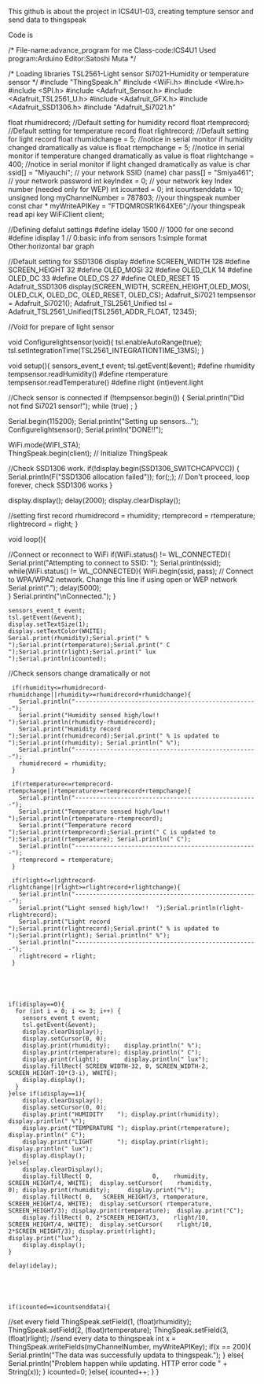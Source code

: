 This github is about the project in ICS4U1-03, creating tempture sensor and send data to thingspeak

Code is
 
 
 /*
File-name:advance_program   for me
Class-code:ICS4U1
Used program:Arduino
Editor:Satoshi Muta
 */

/*
  Loading libraries 
  TSL2561-Light sensor
  Si7021-Humidity or temperature sensor
*/
#include "ThingSpeak.h"
#include <WiFi.h>
#include <Wire.h>
#include <SPI.h>
#include <Adafruit_Sensor.h>
#include <Adafruit_TSL2561_U.h>
#include <Adafruit_GFX.h>
#include <Adafruit_SSD1306.h>
#include "Adafruit_Si7021.h"

float rhumidrecord; //Default setting for humidity record
float rtemprecord;  //Default setting for temperature record
float rlightrecord; //Default setting for light record
float rhumidchange = 5;   //notice in serial monitor if humidity changed dramatically as value is
float rtempchange = 5;    //notice in serial monitor if temperature changed dramatically as value is
float rlightchange = 400; //notice in serial monitor if light changed dramatically as value is
char ssid[] = "Miyauchi";   // your network SSID (name) 
char pass[] = "Smiya461";   // your network password
int keyIndex = 0;            // your network key Index number (needed only for WEP)
int icounted = 0;
int icountsenddata = 10;
unsigned long myChannelNumber = 787803; //your thingspeak number
const char * myWriteAPIKey = "FTDQMR0SR1K64XE6";//your thingspeak read api key
WiFiClient  client;

//Defining defalut settings
#define  idelay 1500 // 1000 for one second 
#define  idisplay 1 //  0:basic info from sensors   1:simple format   Other:horizontal bar graph





//Default setting for SSD1306 display
#define  SCREEN_WIDTH 128 
#define  SCREEN_HEIGHT 32 
#define  OLED_MOSI  32
#define  OLED_CLK   14
#define  OLED_DC    33
#define  OLED_CS    27
#define  OLED_RESET 15
Adafruit_SSD1306 display(SCREEN_WIDTH, SCREEN_HEIGHT,OLED_MOSI, OLED_CLK, OLED_DC, OLED_RESET, OLED_CS);
Adafruit_Si7021 tempsensor = Adafruit_Si7021();
Adafruit_TSL2561_Unified tsl = Adafruit_TSL2561_Unified(TSL2561_ADDR_FLOAT, 12345);

//Void for prepare of light sensor

void Configurelightsensor(void){
  tsl.enableAutoRange(true);
  tsl.setIntegrationTime(TSL2561_INTEGRATIONTIME_13MS); 
}




void setup(){ 
  sensors_event_t event;
  tsl.getEvent(&event); 
  #define rhumidity tempsensor.readHumidity()
  #define rtemperature tempsensor.readTemperature()
  #define rlight (int)event.light 


//Check sensor is connected
  if (!tempsensor.begin()) {
    Serial.println("Did not find Si7021 sensor!");
    while (true)
      ;
  }
  
  Serial.begin(115200);
  Serial.println("Setting up sensors...");
  Configurelightsensor();
  Serial.println("DONE!!");

  WiFi.mode(WIFI_STA);   
  ThingSpeak.begin(client);  // Initialize ThingSpeak
  

//Check SSD1306 work. 
  if(!display.begin(SSD1306_SWITCHCAPVCC)) {
    Serial.println(F("SSD1306 allocation failed"));
    for(;;); // Don't proceed, loop forever, check SSD1306 works
  }
  
  display.display();
  delay(2000); 
  display.clearDisplay();

//setting first record
  rhumidrecord = rhumidity;
  rtemprecord = rtemperature;
  rlightrecord = rlight;
}



void loop(){


//Connect or reconnect to WiFi
    if(WiFi.status() != WL_CONNECTED){
      Serial.print("Attempting to connect to SSID: ");
      Serial.println(ssid);
      while(WiFi.status() != WL_CONNECTED){
        WiFi.begin(ssid, pass); // Connect to WPA/WPA2 network. Change this line if using open or WEP network
        Serial.print(".");
        delay(5000);     
      } 
      Serial.println("\nConnected.");
    }

    sensors_event_t event;
    tsl.getEvent(&event);
    display.setTextSize(1);      
    display.setTextColor(WHITE); 
    Serial.print(rhumidity);Serial.print(" %    ");Serial.print(rtemperature);Serial.print(" C    ");Serial.print(rlight);Serial.print(" lux    ");Serial.println(icounted);

//Check sensors change dramatically or not

     if(rhumidity<=rhumidrecord-rhumidchange||rhumidity>=rhumidrecord+rhumidchange){
       Serial.println("----------------------------------------------------");
       Serial.print("Humidity sensed high/low!!  ");Serial.println(rhumidity-rhumidrecord);
       Serial.print("Humidity record ");Serial.print(rhumidrecord);Serial.print(" % is updated to ");Serial.print(rhumidity); Serial.println(" %");
       Serial.println("----------------------------------------------------");
       rhumidrecord = rhumidity;
     }
     
     if(rtemperature<=rtemprecord-rtempchange||rtemperature>=rtemprecord+rtempchange){
       Serial.println("----------------------------------------------------");
       Serial.print("Temperature sensed high/low!!  ");Serial.println(rtemperature-rtemprecord);
       Serial.print("Temperature record ");Serial.print(rtemprecord);Serial.print(" C is updated to ");Serial.print(rtemperature); Serial.println(" C");
       Serial.println("----------------------------------------------------");
       rtemprecord = rtemperature;
     }

     if(rlight<=rlightrecord-rlightchange||rlight>=rlightrecord+rlightchange){
       Serial.println("----------------------------------------------------");
       Serial.print("Light sensed high/low!!  ");Serial.println(rlight-rlightrecord);
       Serial.print("Light record ");Serial.print(rlightrecord);Serial.print(" % is updated to ");Serial.print(rlight); Serial.println(" %");
       Serial.println("----------------------------------------------------");
       rlightrecord = rlight;
     }




    
    if(idisplay==0){
      for (int i = 0; i <= 3; i++) {
        sensors_event_t event;
        tsl.getEvent(&event);
        display.clearDisplay();
        display.setCursor(0, 0); 
        display.print(rhumidity);    display.println(" %");
        display.print(rtemperature); display.println(" C");
        display.print(rlight);       display.println(" lux");
        display.fillRect( SCREEN_WIDTH-32, 0, SCREEN_WIDTH-2, SCREEN_HEIGHT-10*(3-i), WHITE);
        display.display(); 
      }
    }else if(idisplay==1){
        display.clearDisplay(); 
        display.setCursor(0, 0); 
        display.print("HUMIDITY    "); display.print(rhumidity);    display.println(" %");
        display.print("TEMPERATURE "); display.print(rtemperature); display.println(" C");
        display.print("LIGHT       "); display.print(rlight);       display.println(" lux");
        display.display();   
    }else{
        display.clearDisplay(); 
        display.fillRect( 0,                 0,    rhumidity, SCREEN_HEIGHT/4, WHITE);  display.setCursor(    rhumidity,                 0); display.print(rhumidity);     display.print("%");
        display.fillRect( 0,   SCREEN_HEIGHT/3, rtemperature, SCREEN_HEIGHT/4, WHITE);  display.setCursor( rtemperature,   SCREEN_HEIGHT/3); display.print(rtemperature);  display.print("C");
        display.fillRect( 0, 2*SCREEN_HEIGHT/3,    rlight/10, SCREEN_HEIGHT/4, WHITE);  display.setCursor(    rlight/10, 2*SCREEN_HEIGHT/3); display.print(rlight);        display.print("lux");
        display.display();   
    }
    
    delay(idelay);





    if(icounted==icountsenddata){
//set every field
      ThingSpeak.setField(1, (float)rhumidity);
      ThingSpeak.setField(2, (float)rtemperature);
      ThingSpeak.setField(3, (float)rlight);
//send every data to thingspeak
      int x = ThingSpeak.writeFields(myChannelNumber, myWriteAPIKey);
      if(x == 200){
        Serial.println("The data was successfully updata to thingspeak.");
      }
      else{
        Serial.println("Problem happen while updating. HTTP error code " + String(x));
      }
      icounted=0;
    }else{
      icounted++;
    }
}
